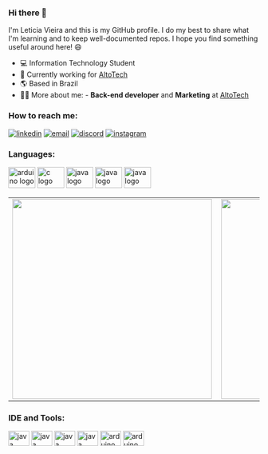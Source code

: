 ### **Hi there** 👋

I'm Leticia Vieira and this is my GitHub profile. I do my best to share what I'm learning and to keep well-documented repos. 
I hope you find something useful around here! 😄

- 💻  Information Technology Student
- 🏢  Currently working for [AltoTech](https://github.com/https-github-com-AltoTechJr)
- 🌎  Based in Brazil
- 👩‍💻  More about me: - **Back-end developer** and **Marketing** at [AltoTech](https://github.com/https-github-com-AltoTechJr)
  
### **How to reach me**:
[![linkedin](https://img.shields.io/badge/LinkedIn-0077B5?style=for-the-badge&logo=linkedin&logoColor=white)](https://www.linkedin.com/in/let%C3%ADcia-vieira-059a9b206//)
[![email](https://img.shields.io/badge/Gmail-D14836?style=for-the-badge&logo=gmail&logoColor=white)](mailto:eleticiavieiragoncalves01@gmail.com)
[![discord](https://img.shields.io/badge/Discord-7289DA?style=for-the-badge&logo=discord&logoColor=white)](https://discord.com/https://discord.com/LetciaVr#9931)
[![instagram](https://img.shields.io/badge/Instagram-E4405F?style=for-the-badge&logo=instagram&logoColor=white)](https://instagram.com/letciavieirat)

### **Languages:**

<div align="left">
  <img src="https://cdn.jsdelivr.net/gh/devicons/devicon/icons/python/python-original.svg" height="42" width="54" alt="arduino logo"  />
  <img src="https://cdn.simpleicons.org/c" height="42" width="54" alt="c logo" />
  <img src="https://cdn.simpleicons.org/javascript" height="42" width="54" alt="java logo" />
  <img src="https://cdn.simpleicons.org/c++" height="42" width="54" alt="java logo" />
 <img src="https://cdn.jsdelivr.net/gh/devicons/devicon/icons/java/java-original.svg" height="42" width="54" alt="java logo"  />
</div>

<center>
<table>
    <tr>
        <td><img width="400px" align="left" src="https://github-readme-stats-sigma-five.vercel.app/api?username=LeticiaVieirg&theme=dark&count_private=false"/></td>
        <td><img width="400px" align="left" src="https://github-readme-stats-sigma-five.vercel.app/api/top-langs/?username=LeticiaVieirg&hide=html&layout=compact&theme=dark&count_private=false" /></td>
    </tr>   
</table>
</center> 

### IDE and Tools: 
<div style="display": inline_block>
  <img src="https://cdn.simpleicons.org/git/white" height="30" width="42" alt="java logo" />
  <img src="https://cdn.simpleicons.org/VisualStudioCode" height="30" width="42" alt="java logo" />
  <img src="https://cdn.simpleicons.org/PyCharm/white/" height="30" width="42" alt="java logo" />
  <img src="https://cdn.simpleicons.org/googlecolab" height="30" width="42" alt="java logo" />
  <img src="https://cdn.jsdelivr.net/gh/devicons/devicon/icons/windows8/windows8-original.svg" height="30" width="42" alt="arduino logo">
  <img src="https://cdn.jsdelivr.net/gh/devicons/devicon/icons/ubuntu/ubuntu-plain.svg" height="30" width="42" alt="arduino logo">
</div>
